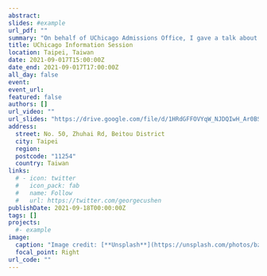```yaml
---
abstract: 
slides: #example
url_pdf: ""
summary: "On behalf of UChicago Admissions Office, I gave a talk about UChicago at Taipei Wego High School"
title: UChicago Information Session
location: Taipei, Taiwan
date: 2021-09-017T15:00:00Z
date_end: 2021-09-017T17:00:00Z
all_day: false
event: 
event_url: 
featured: false
authors: []
url_video: ""
url_slides: "https://drive.google.com/file/d/1HRdGFFOVYqW_NJDQIwH_Ar0BSkZekIGW/view?usp=sharing"
address:
  street: No. 50, Zhuhai Rd, Beitou District
  city: Taipei
  region: 
  postcode: "11254"
  country: Taiwan
links:
  # - icon: twitter
  #   icon_pack: fab
  #   name: Follow
  #   url: https://twitter.com/georgecushen
publishDate: 2021-09-18T00:00:00Z
tags: []
projects:
  #- example
image:
  caption: "Image credit: [**Unsplash**](https://unsplash.com/photos/bzdhc5b3Bxs)"
  focal_point: Right
url_code: ""
---
```

